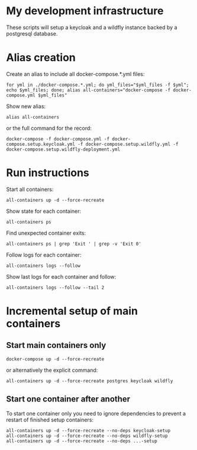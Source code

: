 # My development infrastructure

These scripts will setup a keycloak and a wildfly instance backed by a postgresql database.

# Alias creation

Create an alias to include all docker-compose.*.yml files:

```
for yml in ./docker-compose.*.yml; do yml_files="$yml_files -f $yml"; echo $yml_files; done; alias all-containers="docker-compose -f docker-compose.yml $yml_files"
```

Show new alias:

```
alias all-containers
```

or the full command for the record:

```
docker-compose -f docker-compose.yml -f docker-compose.setup.keycloak.yml -f docker-compose.setup.wildfly.yml -f docker-compose.setup.wildfly-deployment.yml
```

# Run instructions

Start all containers:

```
all-containers up -d --force-recreate
```

Show state for each container:

```
all-containers ps
```

Find unexpected container exits:

```
all-containers ps | grep 'Exit ' | grep -v 'Exit 0'
```

Follow logs for each container:

```
all-containers logs --follow
```

Show last logs for each container and follow:

```
all-containers logs --follow --tail 2
```

# Incremental setup of main containers

## Start main containers only

```
docker-compose up -d --force-recreate
```

or alternatively the explicit command:

```
all-containers up -d --force-recreate postgres keycloak wildfly
```

## Start one container after another

To start one container only you need to ignore dependencies to prevent a restart of finished setup containers:

```
all-containers up -d --force-recreate --no-deps keycloak-setup
all-containers up -d --force-recreate --no-deps wildfly-setup
all-containers up -d --force-recreate --no-deps ...-setup
```
